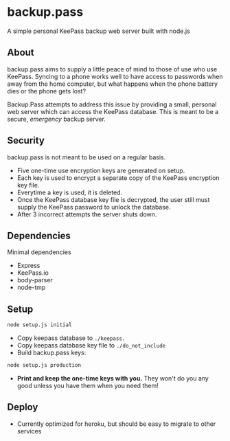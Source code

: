 backup.pass
==========

A simple personal KeePass backup web server built with node.js

## About

backup.pass aims to supply a little peace of mind to those of use
who use KeePass. Syncing to a phone works well to have access to
passwords when away from the home computer, but what happens when
the phone battery dies or the phone gets lost?

Backup.Pass attempts to address this issue by providing a small,
personal web server which can access the KeePass database. This is
meant to be a secure, *emergency* backup server.

## Security

backup.pass is not meant to be used on a regular basis.

- Five one-time use encryption keys are generated on setup.
- Each key is used to encrypt a separate copy of the KeePass
encryption key file. 
- Everytime a key is used, it is deleted.
- Once the KeePass database key file is decrypted, the user still must
supply the KeePass password to unlock the database.
- After 3 incorrect attempts the server shuts down.

## Dependencies

Minimal dependencies

- Express
- KeePass.io
- body-parser
- node-tmp

## Setup

```bash
node setup.js initial
```

- Copy keepass database to `./keepass.`
- Copy keepass database key file to `./do_not_include`
- Build backup.pass keys:

```bash
node setup.js production
```

- **Print and keep the one-time keys with you.** They won't do you any good unless you have them when you need them!

## Deploy

- Currently optimized for heroku, but should be easy to migrate to other services
